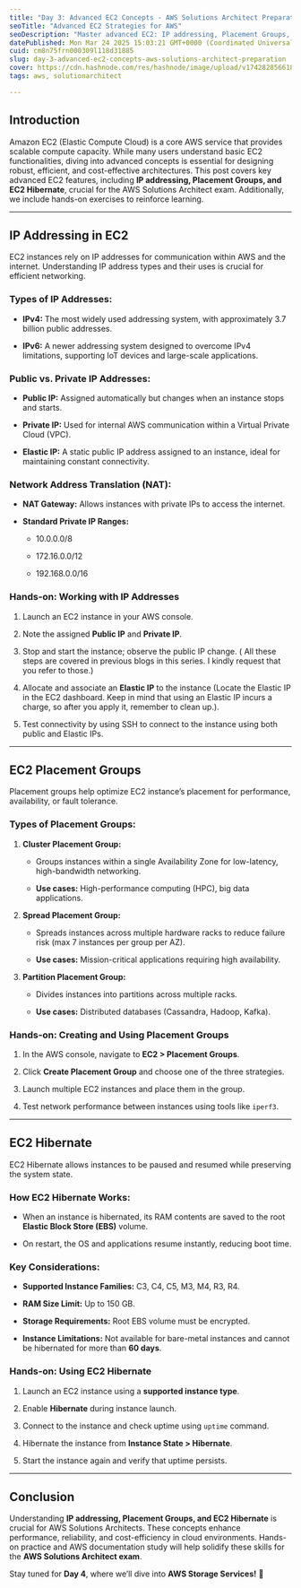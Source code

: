 ```yaml
---
title: "Day 3: Advanced EC2 Concepts - AWS Solutions Architect Preparation"
seoTitle: "Advanced EC2 Strategies for AWS"
seoDescription: "Master advanced EC2: IP addressing, Placement Groups, Hibernate for AWS Solutions Architect exam. Includes hands-on exercises"
datePublished: Mon Mar 24 2025 15:03:21 GMT+0000 (Coordinated Universal Time)
cuid: cm8n75frn000309l118d31885
slug: day-3-advanced-ec2-concepts-aws-solutions-architect-preparation
cover: https://cdn.hashnode.com/res/hashnode/image/upload/v1742828566188/fdc2056a-6a8b-4fe3-8890-ff40b3485297.png
tags: aws, solutionarchitect

---
```


## **Introduction**

Amazon EC2 (Elastic Compute Cloud) is a core AWS service that provides scalable compute capacity. While many users understand basic EC2 functionalities, diving into advanced concepts is essential for designing robust, efficient, and cost-effective architectures. This post covers key advanced EC2 features, including **IP addressing, Placement Groups, and EC2 Hibernate**, crucial for the AWS Solutions Architect exam. Additionally, we include hands-on exercises to reinforce learning.

---

## **IP Addressing in EC2**

EC2 instances rely on IP addresses for communication within AWS and the internet. Understanding IP address types and their uses is crucial for efficient networking.

### **Types of IP Addresses:**

* **IPv4:** The most widely used addressing system, with approximately 3.7 billion public addresses.
    
* **IPv6:** A newer addressing system designed to overcome IPv4 limitations, supporting IoT devices and large-scale applications.
    

### **Public vs. Private IP Addresses:**

* **Public IP:** Assigned automatically but changes when an instance stops and starts.
    
* **Private IP:** Used for internal AWS communication within a Virtual Private Cloud (VPC).
    
* **Elastic IP:** A static public IP address assigned to an instance, ideal for maintaining constant connectivity.
    

### **Network Address Translation (NAT):**

* **NAT Gateway:** Allows instances with private IPs to access the internet.
    
* **Standard Private IP Ranges:**
    
    * 10.0.0.0/8
        
    * 172.16.0.0/12
        
    * 192.168.0.0/16
        

### **Hands-on: Working with IP Addresses**

1. Launch an EC2 instance in your AWS console.
    
2. Note the assigned **Public IP** and **Private IP**.
    
3. Stop and start the instance; observe the public IP change. ( All these steps are covered in previous blogs in this series. I kindly request that you refer to those.)
    
4. Allocate and associate an **Elastic IP** to the instance (Locate the Elastic IP in the EC2 dashboard. Keep in mind that using an Elastic IP incurs a charge, so after you apply it, remember to clean up.).
    
5. Test connectivity by using SSH to connect to the instance using both public and Elastic IPs.
    

---

## **EC2 Placement Groups**

Placement groups help optimize EC2 instance’s placement for performance, availability, or fault tolerance.

### **Types of Placement Groups:**

1. **Cluster Placement Group:**
    
    * Groups instances within a single Availability Zone for low-latency, high-bandwidth networking.
        
    * **Use cases:** High-performance computing (HPC), big data applications.
        
2. **Spread Placement Group:**
    
    * Spreads instances across multiple hardware racks to reduce failure risk (max 7 instances per group per AZ).
        
    * **Use cases:** Mission-critical applications requiring high availability.
        
3. **Partition Placement Group:**
    
    * Divides instances into partitions across multiple racks.
        
    * **Use cases:** Distributed databases (Cassandra, Hadoop, Kafka).
        

### **Hands-on: Creating and Using Placement Groups**

1. In the AWS console, navigate to **EC2 &gt; Placement Groups**.
    
2. Click **Create Placement Group** and choose one of the three strategies.
    
3. Launch multiple EC2 instances and place them in the group.
    
4. Test network performance between instances using tools like `iperf3`.
    

---

## **EC2 Hibernate**

EC2 Hibernate allows instances to be paused and resumed while preserving the system state.

### **How EC2 Hibernate Works:**

* When an instance is hibernated, its RAM contents are saved to the root **Elastic Block Store (EBS)** volume.
    
* On restart, the OS and applications resume instantly, reducing boot time.
    

### **Key Considerations:**

* **Supported Instance Families:** C3, C4, C5, M3, M4, R3, R4.
    
* **RAM Size Limit:** Up to 150 GB.
    
* **Storage Requirements:** Root EBS volume must be encrypted.
    
* **Instance Limitations:** Not available for bare-metal instances and cannot be hibernated for more than **60 days**.
    

### **Hands-on: Using EC2 Hibernate**

1. Launch an EC2 instance using a **supported instance type**.
    
2. Enable **Hibernate** during instance launch.
    
3. Connect to the instance and check uptime using `uptime` command.
    
4. Hibernate the instance from **Instance State &gt; Hibernate**.
    
5. Start the instance again and verify that uptime persists.
    

---

## **Conclusion**

Understanding **IP addressing, Placement Groups, and EC2 Hibernate** is crucial for AWS Solutions Architects. These concepts enhance performance, reliability, and cost-efficiency in cloud environments. Hands-on practice and AWS documentation study will help solidify these skills for the **AWS Solutions Architect exam**.

Stay tuned for **Day 4**, where we’ll dive into **AWS Storage Services!** 🚀
